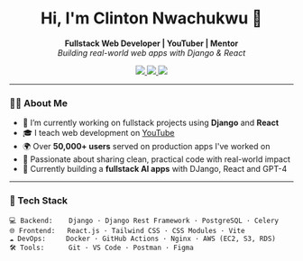 <h1 align="center">Hi, I'm Clinton Nwachukwu 👋</h1>

<p align="center">
  <strong>Fullstack Web Developer | YouTuber | Mentor</strong><br/>
  <em>Building real-world web apps with Django & React</em>
</p>

<p align="center">
  <a href="https://www.youtube.com/@CodeWithClinton" target="_blank">
    <img src="https://img.shields.io/badge/YouTube-Subscribe-red?style=flat&logo=youtube" />
  </a>
  <a href="https://www.linkedin.com/in/clinton-nwachukwu" target="_blank">
    <img src="https://img.shields.io/badge/LinkedIn-Connect-blue?style=flat&logo=linkedin" />
  </a>
  <a href="https://twitter.com/codewithclinton" target="_blank">
    <img src="https://img.shields.io/badge/X-Follow-black?style=flat&logo=twitter" />
  </a>
</p>

---

### 👨‍💻 About Me

- 🔭 I’m currently working on fullstack projects using **Django** and **React**
- 🎓 I teach web development on [YouTube](https://www.youtube.com/@CodeWithClinton)
- 🌍 Over **50,000+ users** served on production apps I've worked on
- 🧠 Passionate about sharing clean, practical code with real-world impact
- 🚀 Currently building a **fullstack AI apps** with DJango, React and GPT-4

---

### 🧰 Tech Stack

```plaintext
💻 Backend:    Django · Django Rest Framework · PostgreSQL · Celery
🌐 Frontend:   React.js · Tailwind CSS · CSS Modules · Vite
☁️ DevOps:     Docker · GitHub Actions · Nginx · AWS (EC2, S3, RDS)
🛠 Tools:      Git · VS Code · Postman · Figma
